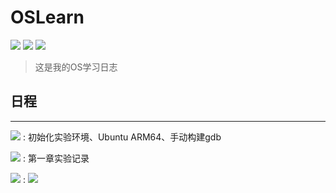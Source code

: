 # OSLearn
![](https://img.shields.io/badge/Dairy-comet959-blue.svg)
![](https://img.shields.io/badge/platform-Arm64-blue.svg)
![](https://img.shields.io/badge/Lang-rust-blue.svg)


> 这是我的OS学习日志


## 日程
---



[![](https://img.shields.io/badge/dairy-Day1-yellow.svg)](./dairy/10162022.md) : 初始化实验环境、Ubuntu ARM64、手动构建gdb

[![](https://img.shields.io/badge/dairy-Day2-yellow.svg)](./dairy/10172022.md) : 第一章实验记录

[![](https://img.shields.io/badge/dairy-Day3-yellow.svg)](./dairy/10182022.md) : ![](https://img.shields.io/badge/Stat-Doing-orange.svg)
